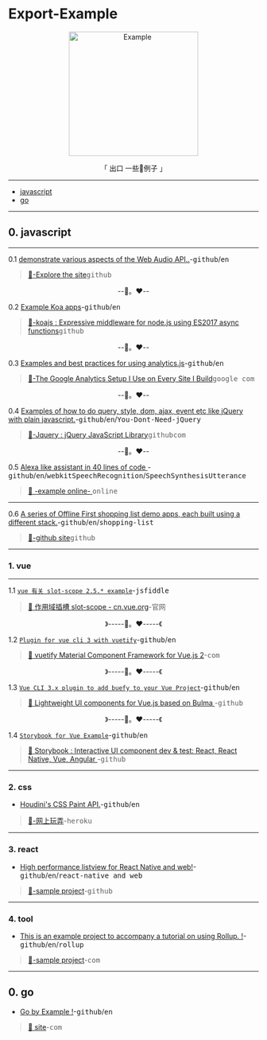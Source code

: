 # Export-Example


<p align="center"><a href="https://github.com/chinanf-boy/Export-Example" target="_blank" rel="noopener noreferrer">
<img width="260" height="250px" alt="Example" src="https://upload.wikimedia.org/wikipedia/commons/thumb/8/84/Example.svg/512px-Example.svg.png"/></a></p>

<p align="center"> 「 出口 一些🌰例子 」</p>

---

- [javascript](#javascript)
- [go](#go)

---

## 0. javascript

---

0.1 [ demonstrate various aspects of the Web Audio API..](https://github.com/lonekorean/hello-houdini)-<kbd>github</kbd>/<kbd>en</kbd>

> [🔗-Explore the site](http://kylestetz.github.io/Web-Audio-Basics/)<kbd>github</kbd>

<p align="center">--🧡。❤️--</p>

0.2 [ Example Koa apps](https://github.com/koajs/examples)-<kbd>github</kbd>/<kbd>en</kbd>

> [🔗-koajs : Expressive middleware for node.js using ES2017 async functions](http://kylestetz.github.io/Web-Audio-Basics/)<kbd>github</kbd>

<p align="center">--🧡。❤️--</p>

0.3 [ Examples and best practices for using analytics.js](https://github.com/philipwalton/analyticsjs-boilerplate)-<kbd>github</kbd>/<kbd>en</kbd>

> [🔗-The Google Analytics Setup I Use on Every Site I Build](https://philipwalton.com/articles/the-google-analytics-setup-i-use-on-every-site-i-build/)<kbd>google </kbd><kbd>com</kbd>

<p align="center">--🧡。❤️--</p>

0.4 [ Examples of how to do query, style, dom, ajax, event etc like jQuery with plain javascript.](https://github.com/nefe/You-Dont-Need-jQuery)-<kbd>github</kbd>/<kbd>en</kbd>/<kbd>You-Dont-Need-jQuery</kbd>

> [🔗-Jquery : jQuery JavaScript Library](https://github.com/jquery/jquery)<kbd>github</kbd><kbd>com</kbd>

<p align="center">--🧡。❤️--</p>

0.5 [ Alexa like assistant in 40 lines of code ](https://github.com/Jense5/robinjs-website)-<kbd>github</kbd>/<kbd>en</kbd>/<kbd>webkitSpeechRecognition</kbd>/<kbd>SpeechSynthesisUtterance</kbd>

> [🔗  -example online- ](https://robinjs.party/)<kbd>online</kbd>

---

0.6 [ A series of Offline First shopping list demo apps, each built using a different stack.](https://github.com/ibm-watson-data-lab/shopping-list)-<kbd>github</kbd>/<kbd>en</kbd>/<kbd>shopping-list</kbd>

> [🔗-github site](https://ibm-watson-data-lab.github.io/shopping-list/)<kbd>github</kbd>

---

### 1. vue

---

1.1 [`vue 有关 slot-scope 2.5.* example`](https://jsfiddle.net/yobrave1995/v41vbz7r/)-<kbd>jsfiddle</kbd>

> [🔗 作用域插槽 slot-scope - cn.vue.org](https://cn.vuejs.org/v2/api/#slot-scope)-<kbd>官网</kbd>

<p align="center">》-----🧡。❤️-----《</p>

1.2 [`Plugin for vue cli 3 with vuetify`](https://github.com/vuetifyjs/vue-cli-plugin-vuetify)-<kbd>github</kbd>/<kbd>en</kbd>

> [🔗 vuetify Material Component Framework for Vue.js 2](https://vuetifyjs.com/)-<kbd>com</kbd>

<p align="center">》-----🧡。❤️-----《</p>

1.3 [`Vue CLI 3.x plugin to add buefy to your Vue Project`](https://github.com/buefy/vue-cli-plugin-buefy)-<kbd>github</kbd>/<kbd>en</kbd>

> [🔗 Lightweight UI components for Vue.js based on Bulma ](https://buefy.github.io/)-<kbd>github</kbd>

<p align="center">》-----🧡。❤️-----《</p>

1.4 [`Storybook for Vue Example`](https://github.com/shilman/storybook-vue-example)-<kbd>github</kbd>/<kbd>en</kbd>

> [🔗 Storybook : Interactive UI component dev & test: React, React Native, Vue, Angular ](https://github.com/storybooks/storybook)-<kbd>github</kbd>


---

### 2. css

- [Houdini's CSS Paint API.](https://github.com/lonekorean/hello-houdini)-<kbd>github</kbd>/<kbd>en</kbd>

> [🔗-网上玩弄](https://hello-houdini.herokuapp.com/)-<kbd>heroku</kbd>

---

### 3. react

- [High performance listview for React Native and web!](https://github.com/Flipkart/recyclerlistview#demo)-<kbd>github</kbd>/<kbd>en</kbd>/<kbd>react-native and web</kbd>

> [🔗-sample project](https://github.com/naqvitalha/travelMate)-<kbd>github</kbd>

---

### 4. tool

- [This is an example project to accompany a tutorial on using Rollup. !](https://github.com/jlengstorf/learn-rollupo)-<kbd>github</kbd>/<kbd>en</kbd>/<kbd>rollup</kbd>

> [🔗-sample project](https://code.lengstorf.com/learn-rollup-js/)-<kbd>com</kbd>

---

## 0. go

- [Go by Example !](https://github.com/mmcgrana/gobyexample)-<kbd>github</kbd>/<kbd>en</kbd>

> [🔗 site](https://gobyexample.com)-<kbd>com</kbd>
